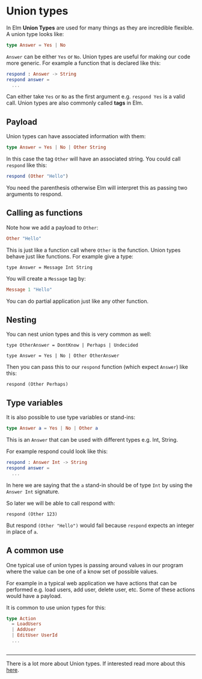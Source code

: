 # Union types

In Elm __Union Types__ are used for many things as they are incredible flexible. A union type looks like:

```elm
type Answer = Yes | No
```

`Answer` can be either `Yes` or `No`. Union types are useful for making our code more generic. For example a function that is declared like this:

```elm
respond : Answer -> String
respond answer =
  ...
```

Can either take `Yes` or `No` as the first argument e.g. `respond Yes` is a valid call. Union types are also commonly called __tags__ in Elm.

## Payload

Union types can have associated information with them:

```elm
type Answer = Yes | No | Other String
```

In this case the tag `Other` will have an associated string. You could call `respond` like this:

```elm
respond (Other "Hello")
```

You need the parenthesis otherwise Elm will interpret this as passing two arguments to respond.

## Calling as functions

Note how we add a payload to `Other`:

```elm
Other "Hello"
```

This is just like a function call where `Other` is the function. Union types behave just like functions. For example give a type:

```
type Answer = Message Int String
```

You will create a `Message` tag by:

```elm
Message 1 "Hello"
```

You can do partial application just like any other function.


## Nesting

You can nest union types and this is very common as well:

```
type OtherAnswer = DontKnow | Perhaps | Undecided

type Answer = Yes | No | Other OtherAnswer
```

Then you can pass this to our `respond` function (which expect `Answer`) like this:

```
respond (Other Perhaps)
```

## Type variables

It is also possible to use type variables or stand-ins:

```elm
type Answer a = Yes | No | Other a
```

This is an `Answer` that can be used with different types e.g. Int, String.

For example respond could look like this:

```elm
respond : Answer Int -> String
respond answer =
  ...
```

In here we are saying that the `a` stand-in should be of type `Int` by using  the `Answer Int` signature.

So later we will be able to call respond with:

```
respond (Other 123)
```

But respond `(Other "Hello")` would fail because `respond` expects an integer in place of `a`.

## A common use

One typical use of union types is passing around values in our program where the value can be one of a know set of possible values. 

For example in a typical web application we have actions that can be performed e.g. load users, add user, delete user, etc. Some of these actions would have a payload. 

It is common to use union types for this:

```elm
type Action
  = LoadUsers
  | AddUser
  | EditUser UserId
  ...
  
```

---

There is a lot more about Union types. If interested read more about this [here](http://elm-lang.org/guide/model-the-problem).
